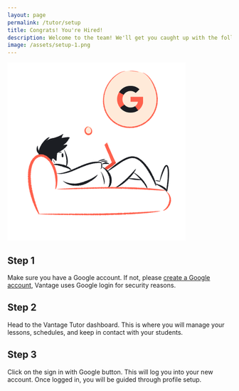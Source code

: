 ```yaml
---
layout: page
permalink: /tutor/setup
title: Congrats! You're Hired!
description: Welcome to the team! We'll get you caught up with the following steps.
image: /assets/setup-1.png
---
```



<div class='flex'>
    <img src='/assets/setup-2.png'>
    <div style='width:500px;'>
        <h2>Step 1</h2>
        <p>Make sure you have a Google account. If not, please <a href='https://accounts.google.com/signup/v2/webcreateaccount?flowName=GlifWebSignIn&flowEntry=SignUp'>create a Google account</a>, Vantage uses Google login for security reasons.</p>
        <h2>Step 2</h2>
        <p>Head to the Vantage Tutor dashboard. This is where you will manage your lessons, schedules, and keep in contact with your students.</p>
        <h2>Step 3</h2>
        <p>Click on the sign in with Google button. This will log you into your new account. Once logged in, you will be guided through profile setup.</p>
    </div>
</div>